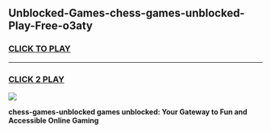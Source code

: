
## Unblocked-Games-chess-games-unblocked-Play-Free-o3aty
<h3>
<a href="https://premium76.site?title=chess-games-unblocked&ref=15A">CLICK TO PLAY</a></h3>
<hr>

<h3>
<a href="https://premium76.site?title=chess-games-unblocked&ref=15A">CLICK 2 PLAY</a>
  
</h3>

<a href="https://premium76.site?title=chess-games-unblocked&ref=15A"><img src="https://clearcache.store/games.png"></a>


**chess-games-unblocked games unblocked: Your Gateway to Fun and Accessible Online Gaming**
